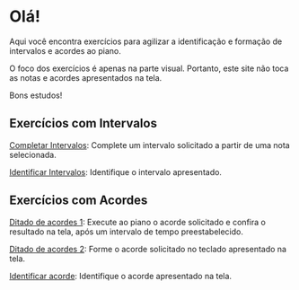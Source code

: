 # Olá!

Aqui você encontra exercícios para agilizar a identificação e formação de intervalos e acordes ao piano.

O foco dos exercícios é apenas na parte visual. Portanto, este site não toca as notas e acordes apresentados na tela.

Bons estudos!

## Exercícios com Intervalos

[Completar Intervalos](/VisualPiano/intervaloOpcoes.html?acao=completar): Complete um intervalo solicitado a partir de uma nota selecionada.

[Identificar Intervalos](/VisualPiano/intervaloOpcoes.html?acao=identificar): Identifique o intervalo apresentado.

## Exercícios com Acordes

[Ditado de acordes 1](/VisualPiano/acordeOpcoes.html?acao=ditado1): Execute ao piano o acorde solicitado e confira o resultado na tela, após um intervalo de tempo preestabelecido.

[Ditado de acordes 2](/VisualPiano/acordeOpcoes.html?acao=ditado2): Forme o acorde solicitado no teclado apresentado na tela.

[Identificar acorde](/VisualPiano/acordeOpcoes.html?acao=identificar): Identifique o acorde apresentado na tela.
